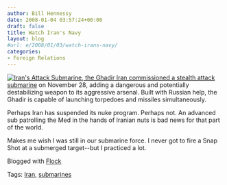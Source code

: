 ```yaml
---
author: Bill Hennessy
date: 2008-01-04 03:57:24+00:00
draft: false
title: Watch Iran's Navy
layout: blog
#url: e/2008/01/03/watch-irans-navy/
categories:
- Foreign Relations
---
```


[![Iran's Attack Submarine, the Ghadir](https://img.rian.ru/images/3146/74/31467416.jpg)
Iran commissioned a stealth attack submarine](https://en.rian.ru/world/20071128/89970209.html) on November 28, adding a dangerous and potentially destabilizing weapon to its aggressive arsenal. Built with Russian help, the Ghadir is capable of launching torpedoes and missiles simultaneously.

Perhaps Iran has suspended its nuke program. Perhaps not. An advanced sub patrolling the Med in the hands of Iranian nuts is bad news for that part of the world. 

Makes me wish I was still in our submarine force. I never got to fire a Snap Shot at a submerged target--but I practiced a lot. 




   

Blogged with [Flock](https://www.flock.com/blogged-with-flock)

Tags: [Iran](https://technorati.com/tag/Iran), [submarines](https://technorati.com/tag/submarines)
